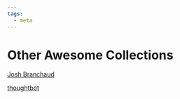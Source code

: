 ```yaml
---
tags:
  - meta
---
```


# Other Awesome Collections

[Josh Branchaud](https://github.com/jbranchaud/til)

[thoughtbot](https://github.com/thoughtbot/til)

